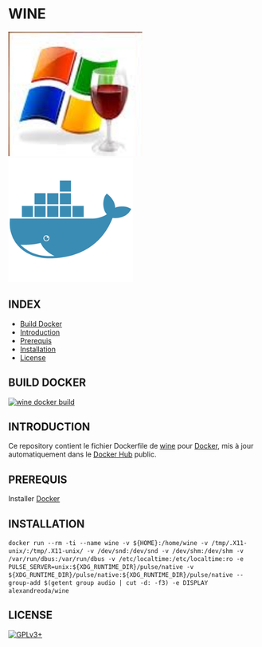 # WINE

![wine](https://raw.githubusercontent.com/oda-alexandre/wine/master/img/logo-wine.png) ![docker](https://raw.githubusercontent.com/oda-alexandre/wine/master/img/logo-docker.png)


## INDEX

- [Build Docker](#BUILD)
- [Introduction](#INTRODUCTION)
- [Prerequis](#PREREQUIS)
- [Installation](#INSTALLATION)
- [License](#LICENSE)


## BUILD DOCKER

[![wine docker build](https://img.shields.io/docker/build/alexandreoda/wine.svg)](https://hub.docker.com/r/alexandreoda/wine)


## INTRODUCTION

Ce repository contient le fichier Dockerfile de [wine](https://www.winehq.org) pour [Docker](https://www.docker.com), mis à jour automatiquement dans le [Docker Hub](https://hub.docker.com/r/alexandreoda/wine/) public.


## PREREQUIS

Installer [Docker](https://www.docker.com)


## INSTALLATION

```
docker run --rm -ti --name wine -v ${HOME}:/home/wine -v /tmp/.X11-unix/:/tmp/.X11-unix/ -v /dev/snd:/dev/snd -v /dev/shm:/dev/shm -v /var/run/dbus:/var/run/dbus -v /etc/localtime:/etc/localtime:ro -e PULSE_SERVER=unix:${XDG_RUNTIME_DIR}/pulse/native -v ${XDG_RUNTIME_DIR}/pulse/native:${XDG_RUNTIME_DIR}/pulse/native --group-add $(getent group audio | cut -d: -f3) -e DISPLAY alexandreoda/wine
```


## LICENSE

[![GPLv3+](http://gplv3.fsf.org/gplv3-127x51.png)](https://github.com/oda-alexandre/wine/blob/master/LICENSE)
